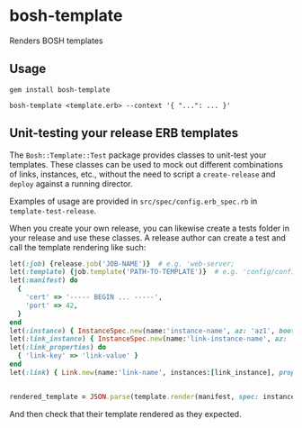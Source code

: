 # bosh-template

Renders BOSH templates

## Usage

```
gem install bosh-template

bosh-template <template.erb> --context '{ "...": ... }'
```

## Unit-testing your release ERB templates

The `Bosh::Template::Test` package provides classes to unit-test your templates. These classes can be used to mock out different combinations of links, instances, etc., without the need to script a `create-release` and `deploy` against a running director.

Examples of usage are provided in `src/spec/config.erb_spec.rb` in `template-test-release`.

When you create your own release, you can likewise create a tests folder in your release and use these classes. A release author can create a test and call the template rendering like such:

```ruby
let(:job) {release.job('JOB-NAME')}  # e.g. 'web-server;
let(:template) {job.template('PATH-TO-TEMPLATE')}  # e.g. 'config/config-with-nested'
let(:manifest) do
  {
    'cert' => '----- BEGIN ... -----',
    'port' => 42,
  }
end
let(:instance) { InstanceSpec.new(name:'instance-name', az: 'az1', bootstrap: true) }
let(:link_instance) { InstanceSpec.new(name:'link-instance-name', az: 'az2') }
let(:link_properties) do
  { 'link-key' => 'link-value' }
end
let(:link) { Link.new(name:'link-name', instances:[link_instance], properties: link_properties)}


rendered_template = JSON.parse(template.render(manifest, spec: instance, consumes: [link]))
```

And then check that their template rendered as they expected.
